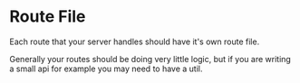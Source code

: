 # Route File

Each route that your server handles should have it's own route file.

Generally your routes should be doing very little logic, but if you are writing a small api for example you may need to have a util.
